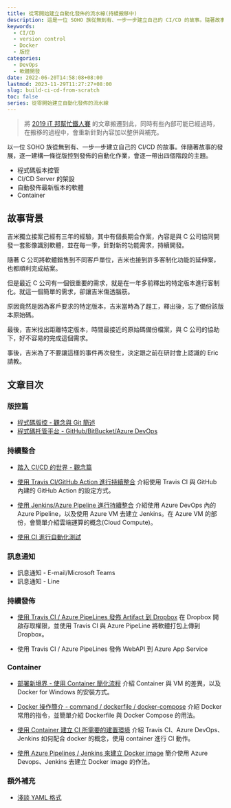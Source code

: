 ```yaml
---
title: 從零開始建立自動化發佈的流水線(持續搬移中)
description: 這是一位 SOHO 族從無到有、一步一步建立自己的 CI/CD 的故事。隨著故事的推進，將逐一提及版控、測試、訊息通知、CI/CD、Container 等概念，最終將其串接為一條自動化發佈的流水線。
keywords:
  - CI/CD
  - version control
  - Docker
  - 版控
categories:
  - DevOps
  - 軟體開發
date: 2022-06-20T14:58:08+08:00
lastmod: 2023-11-29T11:27:27+08:00
slug: build-ci-cd-from-scratch
toc: false
series: 從零開始建立自動化發佈的流水線
---
```


> 將 [2019 iT 邦幫忙鐵人賽](https://ithelp.ithome.com.tw/users/20107551/ironman/1906) 的文章搬遷到此，同時有些內部可能已經過時，在搬移的過程中，會重新針對內容加以整併與補充。

以一位 SOHO 族從無到有、一步一步建立自己的 CI/CD 的故事。伴隨著故事的發展，逐一建構一條從版控到發佈的自動化作業，會逐一帶出四個階段的主題。

- 程式碼版本控管
- CI/CD Server 的架設
- 自動發佈最新版本的軟體
- Container

<!--more-->

## 故事背景

吉米獨立接案己經有三年的經驗，其中有個長期合作案，內容是與 C 公司協同開發一套影像識別軟體，並在每一季，針對新的功能需求，持續開發。

隨著 C 公司將軟體銷售到不同客戶單位，吉米也接到許多客制化功能的延伸案，也都順利完成結案。

但是最近 C 公司有一個很重要的需求，就是在一年多前釋出的特定版本進行客制化。就這一個簡單的需求，卻讓吉米傷透腦筋。

原因竟然是因為客戶要求的特定版本，吉米當時為了趕工，釋出後，忘了備份該版本原始碼。

最後，吉米找出距離特定版本，時間最接近的原始碼備份檔案，與 C 公司的協助下，好不容易的完成這個需求。

事後，吉米為了不要讓這樣的事件再次發生，決定跟之前在研討會上認識的 Eric 請教。

## 文章目次

### 版控篇

- [程式碼版控 - 觀念與 Git 簡述](../version_control/index.md)
- [程式碼托管平台 - GitHub/BitBucket/Azure DevOps](../git-remote-repositories/index.md)

### 持續整合

- [踏入 CI/CD 的世界 - 觀念篇](../cicd_concept/index.md)
- [使用 Travis CI/GitHub Action 進行持續整合](../github-action-travis-ci/index.md)
  介紹使用 Travis CI 與 GitHub 內建的 GitHub Action 的設定方式。
  
- [使用 Jenkins/Azure Pipeline 進行持續整合](../ci-azure-pipeline-and-jenkins/index.md)
  介紹使用 Azure DevOps 內的 Azure Pipeline，以及使用 Azure VM 去建立 Jenkins。在 Azure VM 的部份，會簡單介紹雲端運算的概念(Cloud Compute)。
  
- [使用 CI 進行自動化測試](../integration-ci-and-unit-test/index.md)

### 訊息通知

- 訊息通知 - E-mail/Microsoft Teams
- 訊息通知 - Line

### 持續發佈

- [使用 Travis CI / Azure PipeLines 發佈 Artifact 到 Dropbox](../cd-dropbox/index.md)
  在 Dropbox 開啟存取權限，並使用 Travis CI 與 Azure PipeLine 將軟體打包上傳到 Dropbox。

- 使用 Travis CI / Azure PipeLines 發佈 WebAPI 到 Azure App Service

### Container

- [部署新境界 - 使用 Container 簡化流程](../container-intro/index.md)
  介紹 Container 與 VM 的差異，以及 Docker for Windows 的安裝方式。
  
- [Docker 操作簡介 - command / dockerfile / docker-compose](../docker-operate/index.md)
  介紹 Docker 常用的指令，並簡單介紹 Dockerfile 與 Docker Compose 的用法。

- [使用 Container 建立 CI 所需要的建置環境](../container-build-execution-environment-required-ci/index.md)
  介紹 Travis CI、Azure DevOps、Jenkins 如何配合 docker 的概念，使用 container 進行 CI 動作。

- [使用 Azure Pipelines / Jenkins 來建立 Docker image](../build-docker-image/index.md)
  簡介使用 Azure Devops、Jenkins 去建立 Docker image 的作法。

### 額外補充

- [淺談 YAML 格式](../yaml/index.md)
